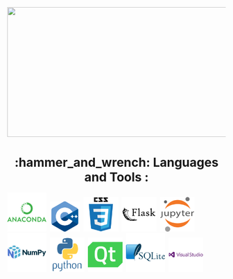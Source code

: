 <div align="center">
  <img src="https://media.giphy.com/media/dWesBcTLavkZuG35MI/giphy.gif" width="600" height="300"/>
</div>
<div>
<h1 align="center">  :hammer_and_wrench: Languages and Tools : </h1>
<img src="https://github.com/devicons/devicon/blob/master/icons/anaconda/anaconda-original-wordmark.svg" title="Anaconda" alt="Anaconda" width="90" height="90"/>&nbsp;
<img src="https://github.com/devicons/devicon/blob/master/icons/cplusplus/cplusplus-original.svg" title="C-plusplus" alt="C-plusplus" width="70" height="70"/>&nbsp;
<img src="https://github.com/devicons/devicon/blob/master/icons/css3/css3-original-wordmark.svg" title="css" alt="css" width="80" height="80"/>&nbsp;
<img src="https://github.com/devicons/devicon/blob/master/icons/flask/flask-original-wordmark.svg" title="flask" alt="flask" width="80" height="80"/>&nbsp;
<img src="https://github.com/devicons/devicon/blob/master/icons/jupyter/jupyter-original-wordmark.svg" title="jupyter" alt="jupyter" width="80" height="80"/>&nbsp;
<img src="https://github.com/devicons/devicon/blob/master/icons/numpy/numpy-original-wordmark.svg" title="numpy" alt="numpy" width="90" height="90"/>&nbsp;
<img src="https://github.com/devicons/devicon/blob/master/icons/python/python-original-wordmark.svg" title="python" alt="python" width="80" height="80"/>&nbsp;
<img src="https://github.com/devicons/devicon/blob/master/icons/qt/qt-original.svg" title="qt" alt="qt" width="80" height="80"/>&nbsp;
<img src="https://github.com/devicons/devicon/blob/master/icons/sqlite/sqlite-original-wordmark.svg" title="sqlite" alt="sqlite" width="90" height="90"/>&nbsp;
<img src="https://github.com/devicons/devicon/blob/master/icons/visualstudio/visualstudio-plain-wordmark.svg" title="vs" alt="vs" width="80" height="80"/>&nbsp;
</div>

